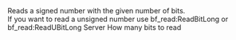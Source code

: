 <function name="ReadSBitLong" parent="bf_read" type="classfunc">
	<description>
		Reads a signed number with the given number of bits.<br>
		If you want to read a unsigned number use <page>bf_read:ReadBitLong</page> or <page>bf_read:ReadUBitLong</page>
		<added version="0.4"></added>
	</description>
	<realm>Server</realm>
	<args>
		<arg name="bits" type="number">How many bits to read</arg>
	</args>
	<rets>
		<ret name="value" type="number"></ret>
	</rets>
</function>